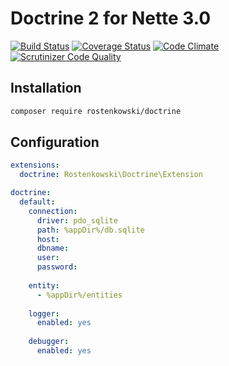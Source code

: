 # Doctrine 2 for Nette 3.0

[![Build Status](https://travis-ci.org/rostenkowski/doctrine.svg?branch=master)](https://travis-ci.org/rostenkowski/doctrine)
[![Coverage Status](https://coveralls.io/repos/github/rostenkowski/doctrine/badge.svg)](https://coveralls.io/github/rostenkowski/doctrine)
[![Code Climate](https://codeclimate.com/github/rostenkowski/doctrine/badges/gpa.svg)](https://codeclimate.com/github/rostenkowski/doctrine)
[![Scrutinizer Code Quality](https://scrutinizer-ci.com/g/rostenkowski/doctrine/badges/quality-score.png?b=master)](https://scrutinizer-ci.com/g/rostenkowski/doctrine/?branch=master)


## Installation

```bash
composer require rostenkowski/doctrine
```
## Configuration

```yaml
extensions: 
  doctrine: Rostenkowski\Doctrine\Extension 

doctrine:
  default:
    connection:
      driver: pdo_sqlite 
      path: %appDir%/db.sqlite 
      host:  
      dbname: 
      user: 
      password: 
         
    entity: 
      - %appDir%/entities 
    
    logger:
      enabled: yes
      
    debugger:
      enabled: yes
```
